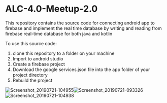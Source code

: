 # ALC-4.0-Meetup-2.0
This repository contains the source code for connecting android app to firebase and implement the real time database by writing and reading from firebase real-time database for both java and kotlin

To use this source code:
1. clone this repository to a folder on your machine
2. Import to android studio
3. Create a firebase project
4. Download the google services.json file into the app folder of your project directory
5. Rebuild the project


![Screenshot_20190721-104955](https://user-images.githubusercontent.com/32623706/61589713-1a8ed580-aba6-11e9-9750-e46c366ec681.png)![Screenshot_20190721-093326](https://user-images.githubusercontent.com/32623706/61589714-1b276c00-aba6-11e9-80e2-4f529208d7df.png)![Screenshot_20190721-104938](https://user-images.githubusercontent.com/32623706/61589717-1b276c00-aba6-11e9-8fa4-ee71b1a48983.png)
